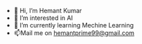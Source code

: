 - 👋 Hi, I’m Hemant Kumar 
- 👀 I’m interested in AI
- 🌱 I’m currently learning Mechine Learning 
- 📫Mail me on hemantprime99@gmail.com

<!---
hemant125177/hemant125177 is a ✨ special ✨ repository because its `README.md` (this file) appears on your GitHub profile.
You can click the Preview link to take a look at your changes.
--->
